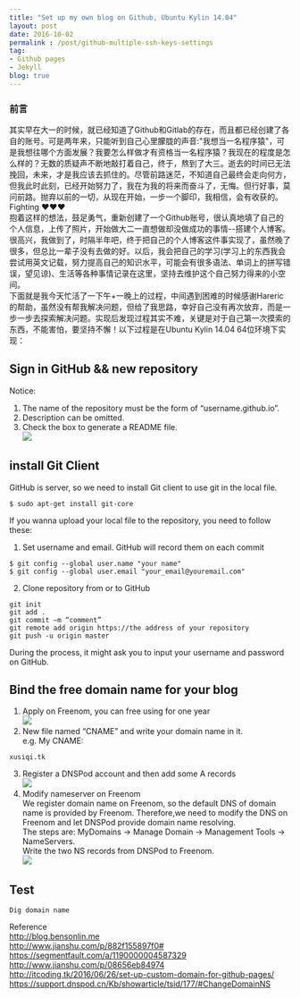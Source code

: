 ```yaml
---
title: "Set up my own blog on Github, Ubuntu Kylin 14.04"
layout: post
date: 2016-10-02
permalink : /post/github-multiple-ssh-keys-settings
tag:
- Github pages
- Jekyll
blog: true
---
```


### 前言  
  其实早在大一的时候，就已经知道了Github和Gitlab的存在，而且都已经创建了各自的账号。可是两年来，只能听到自己心里朦胧的声音:"我想当一名程序猿"，可是我想往哪个方面发展？我要怎么样做才有资格当一名程序猿？我现在的程度是怎么样的？无数的质疑声不断地敲打着自己，终于，熬到了大三。逝去的时间已无法挽回，未来，才是我应该去抓住的。尽管前路迷茫，不知道自己最终会走向何方，但我此时此刻，已经开始努力了，我在为我的将来而奋斗了，无悔。但行好事，莫问前路。抛弃以前的一切，从现在开始，一步一个脚印，我相信，会有收获的。Fighting ❤❤❤  
  抱着这样的想法，鼓足勇气，重新创建了一个Github账号，很认真地填了自己的个人信息，上传了照片，开始做大二一直想做却没做成功的事情--搭建个人博客。很高兴，我做到了，时隔半年吧，终于把自己的个人博客这件事实现了，虽然晚了很多，但总比一辈子没有去做的好。以后，我会把自己的学习(学习上的东西我会尝试用英文记载，努力提高自己的知识水平，可能会有很多语法、单词上的拼写错误，望见谅)、生活等各种事情记录在这里，坚持去维护这个自己努力得来的小空间。     
  下面就是我今天忙活了一下午+一晚上的过程，中间遇到困难的时候感谢Hareric的帮助，虽然没有帮我解决问题，但给了我思路，幸好自己没有再次放弃，而是一步一步去探索解决问题。实现后发现过程其实不难，关键是对于自己第一次摸索的东西，不能害怕，要坚持不懈！以下过程是在Ubuntu Kylin 14.04 64位环境下实现：   

## Sign in GitHub && new repository    
Notice:       
1. The name of the repository must be the form of “username.github.io”.      
2. Description can be omitted.      
3. Check the box to generate a README file.      
![](img/2016-10-02-1.png)      

## install Git Client    
GitHub is server, so we need to install Git client to use git in the local file.    
```  
$ sudo apt-get install git-core      
```    
If you wanna upload your local file to the repository, you need to follow these:      
1. Set username and email. GitHub will record them on each commit        
```     
$ git config --global user.name "your name"     
$ git config --global user.email "your_email@youremail.com"     
```           
2. Clone repository from or to GitHub       
```     
git init      
git add .      
git commit –m “comment”      
git remote add origin https://the address of your repository      
git push -u origin master      
```        
During the process, it might ask you to input your username and password on GitHub.        

## Bind the free domain name for your blog
1. Apply on Freenom, you can free using for one year         
![](img/2016-10-02-2.png)      
2. New file named “CNAME” and write your domain name in it.       
e.g. My CNAME:        
```     
xusiqi.tk       
```       
3. Register a DNSPod account and then add some A records        
![](img/2016-10-02-3.png)        
4. Modify nameserver on Freenom            
  We register domain name on Freenom, so the default DNS of domain name is provided by Freenom. Therefore,we need to modify the DNS on Freenom and let DNSPod provide domain name resolving.         
  The steps are: MyDomains -> Manage Domain -> Management Tools -> NameServers.                 
  Write the two NS records from DNSPod to Freenom.              
 ![](img/2016-10-02-4.png)                
  
## Test       
```   
Dig domain name       
```     

Reference   
http://blog.bensonlin.me  
http://www.jianshu.com/p/882f155897f0#  
https://segmentfault.com/a/1190000004587329  
http://www.jianshu.com/p/08656eb84974  
http://itcoding.tk/2016/06/26/set-up-custom-domain-for-github-pages/  
https://support.dnspod.cn/Kb/showarticle/tsid/177/#ChangeDomainNS  

